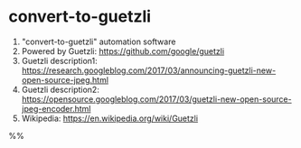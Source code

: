 # convert-to-guetzli

1) "convert-to-guetzli" automation software
2) Powered by Guetzli: https://github.com/google/guetzli
3) Guetzli description1: https://research.googleblog.com/2017/03/announcing-guetzli-new-open-source-jpeg.html
4) Guetzli description2: https://opensource.googleblog.com/2017/03/guetzli-new-open-source-jpeg-encoder.html
5) Wikipedia: https://en.wikipedia.org/wiki/Guetzli

%%
